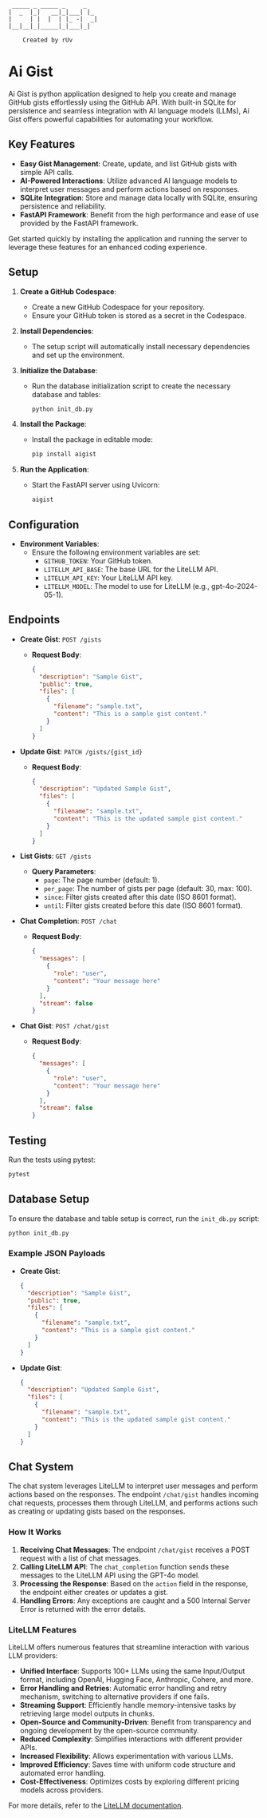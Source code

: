 ```
 _____ _ _____ _     _   
|  _  |_|   __|_|___| |_ 
|     | |  |  | |_ -|  _|
|__|__|_|_____|_|___|_|  
                                      
    Created by rUv
```
# Ai Gist

Ai Gist is python application designed to help you create and manage GitHub gists effortlessly using the GitHub API. With built-in SQLite for persistence and seamless integration with AI language models (LLMs), Ai Gist offers powerful capabilities for automating your workflow.

## Key Features

- **Easy Gist Management**: Create, update, and list GitHub gists with simple API calls.
- **AI-Powered Interactions**: Utilize advanced AI language models to interpret user messages and perform actions based on responses.
- **SQLite Integration**: Store and manage data locally with SQLite, ensuring persistence and reliability.
- **FastAPI Framework**: Benefit from the high performance and ease of use provided by the FastAPI framework.

Get started quickly by installing the application and running the server to leverage these features for an enhanced coding experience.


## Setup

1. **Create a GitHub Codespace**:
   - Create a new GitHub Codespace for your repository.
   - Ensure your GitHub token is stored as a secret in the Codespace.

2. **Install Dependencies**:
   - The setup script will automatically install necessary dependencies and set up the environment.

3. **Initialize the Database**:
   - Run the database initialization script to create the necessary database and tables:
     ```bash
     python init_db.py
     ```

4. **Install the Package**:
   - Install the package in editable mode:
     ```bash
     pip install aigist
     ```

5. **Run the Application**:
   - Start the FastAPI server using Uvicorn:
     ```bash
     aigist
     ```

## Configuration

- **Environment Variables**:
  - Ensure the following environment variables are set:
    - `GITHUB_TOKEN`: Your GitHub token.
    - `LITELLM_API_BASE`: The base URL for the LiteLLM API.
    - `LITELLM_API_KEY`: Your LiteLLM API key.
    - `LITELLM_MODEL`: The model to use for LiteLLM (e.g., gpt-4o-2024-05-1).

## Endpoints

- **Create Gist**: `POST /gists`
  - **Request Body**:
    ```json
    {
      "description": "Sample Gist",
      "public": true,
      "files": [
        {
          "filename": "sample.txt",
          "content": "This is a sample gist content."
        }
      ]
    }
    ```

- **Update Gist**: `PATCH /gists/{gist_id}`
  - **Request Body**:
    ```json
    {
      "description": "Updated Sample Gist",
      "files": [
        {
          "filename": "sample.txt",
          "content": "This is the updated sample gist content."
        }
      ]
    }
    ```

- **List Gists**: `GET /gists`
  - **Query Parameters**:
    - `page`: The page number (default: 1).
    - `per_page`: The number of gists per page (default: 30, max: 100).
    - `since`: Filter gists created after this date (ISO 8601 format).
    - `until`: Filter gists created before this date (ISO 8601 format).

- **Chat Completion**: `POST /chat`
  - **Request Body**:
    ```json
    {
      "messages": [
        {
          "role": "user",
          "content": "Your message here"
        }
      ],
      "stream": false
    }
    ```

- **Chat Gist**: `POST /chat/gist`
  - **Request Body**:
    ```json
    {
      "messages": [
        {
          "role": "user",
          "content": "Your message here"
        }
      ],
      "stream": false
    }
    ```

## Testing

Run the tests using pytest:
```bash
pytest
```

## Database Setup

To ensure the database and table setup is correct, run the `init_db.py` script:
```bash
python init_db.py
```

### Example JSON Payloads

- **Create Gist**:
  ```json
  {
    "description": "Sample Gist",
    "public": true,
    "files": [
      {
        "filename": "sample.txt",
        "content": "This is a sample gist content."
      }
    ]
  }
  ```

- **Update Gist**:
  ```json
  {
    "description": "Updated Sample Gist",
    "files": [
      {
        "filename": "sample.txt",
        "content": "This is the updated sample gist content."
      }
    ]
  }
  ```

## Chat System

The chat system leverages LiteLLM to interpret user messages and perform actions based on the responses. The endpoint `/chat/gist` handles incoming chat requests, processes them through LiteLLM, and performs actions such as creating or updating gists based on the responses.

### How It Works

1. **Receiving Chat Messages**: The endpoint `/chat/gist` receives a POST request with a list of chat messages.
2. **Calling LiteLLM API**: The `chat_completion` function sends these messages to the LiteLLM API using the GPT-4o model.
3. **Processing the Response**: Based on the `action` field in the response, the endpoint either creates or updates a gist.
4. **Handling Errors**: Any exceptions are caught and a 500 Internal Server Error is returned with the error details.

### LiteLLM Features

LiteLLM offers numerous features that streamline interaction with various LLM providers:

- **Unified Interface**: Supports 100+ LLMs using the same Input/Output format, including OpenAI, Hugging Face, Anthropic, Cohere, and more.
- **Error Handling and Retries**: Automatic error handling and retry mechanism, switching to alternative providers if one fails.
- **Streaming Support**: Efficiently handle memory-intensive tasks by retrieving large model outputs in chunks.
- **Open-Source and Community-Driven**: Benefit from transparency and ongoing development by the open-source community.
- **Reduced Complexity**: Simplifies interactions with different provider APIs.
- **Increased Flexibility**: Allows experimentation with various LLMs.
- **Improved Efficiency**: Saves time with uniform code structure and automated error handling.
- **Cost-Effectiveness**: Optimizes costs by exploring different pricing models across providers.

For more details, refer to the [LiteLLM documentation](https://docs.litellm.ai).
 